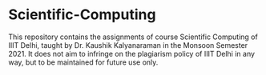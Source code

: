 # Scientific-Computing
This repository contains the assignments of course Scientific Computing of IIIT Delhi, taught by Dr. Kaushik Kalyanaraman in the Monsoon Semester 2021. It does not aim to infringe on the plagiarism policy of IIIT Delhi in any way, but to be maintained for future use only.
